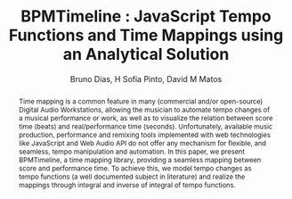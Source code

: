 --- 
  title: "BPMTimeline : JavaScript Tempo Functions and Time Mappings using an Analytical Solution" 
  abstract: "Time mapping is a common feature in many (commercial and/or open-source) Digital Audio Workstations, allowing the musician to automate tempo changes of a musical performance or work, as well as to visualize the relation between score time (beats) and real/performance time (seconds). Unfortunately, available music production, performance and remixing tools implemented with web technologies like JavaScript and Web Audio API do not offer any mechanism for flexible, and seamless, tempo manipulation and automation. In this paper, we present BPMTimeline, a time mapping library, providing a seamless mapping between score and performance time. To achieve this, we model tempo changes as tempo functions (a well documented subject in literature) and realize the mappings through integral and inverse of integral of tempo functions." 
  address: "Atlanta, Georgia" 
  author: "Bruno Dias, H Sofia Pinto, David M Matos" 
  booktitle: "Proceedings of the International Web Audio Conference" 
  editor: "Jason Freeman, Alexander Lerch, Matthew Paradis" 
  month: "Proceedings of the International Web Audio Conference"
  pages: "" 
  publisher: "Georgia Tech" 
  series: "WAC '16"
  type: "Paper"  
  year: "2016" 
  id: "2016_49" 
  tags: year2016
  media: https://smartech.gatech.edu/bitstream/handle/1853/54588/BPMTimeline_videostream.html?sequence=8&isAllowed=y 
  pdflink: /_data/papers/pdf/2016/2016_49.pdf
  ISSN: 2663-5844
---